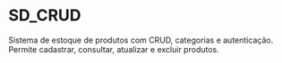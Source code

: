 # SD_CRUD
Sistema de estoque de produtos com CRUD, categorias e autenticação. Permite cadastrar, consultar, atualizar e excluir produtos.

